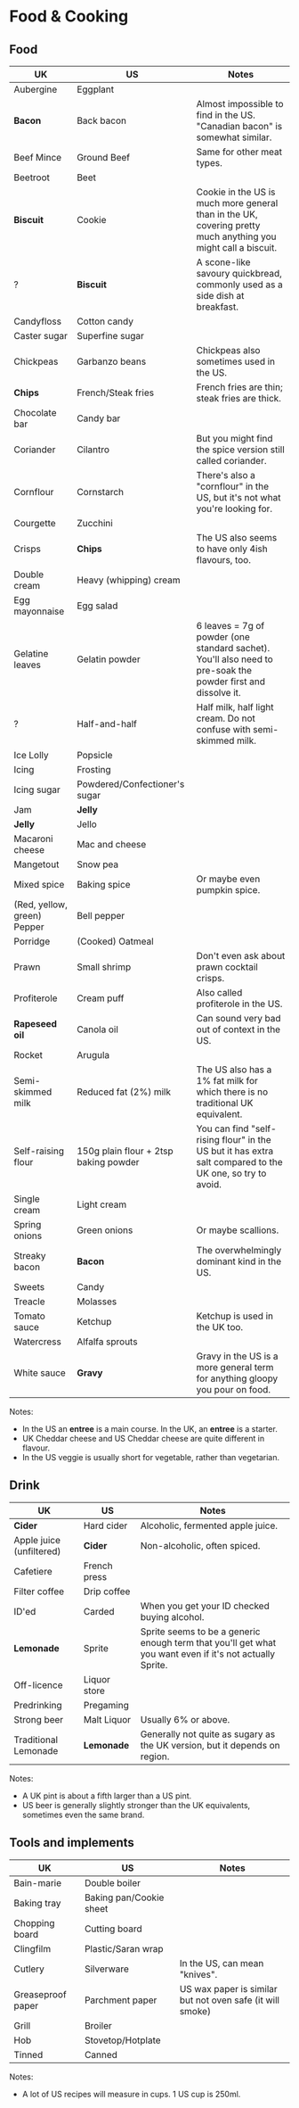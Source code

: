 # Food & Cooking

## Food

UK  | US  | Notes
--- | --- | ---
Aubergine | Eggplant |
**Bacon** | Back bacon | Almost impossible to find in the US. "Canadian bacon" is somewhat similar.
Beef Mince | Ground Beef | Same for other meat types.
Beetroot | Beet |
**Biscuit** | Cookie | Cookie in the US is much more general than in the UK, covering pretty much anything you might call a biscuit.
? | **Biscuit** | A scone-like savoury quickbread, commonly used as a side dish at breakfast.
Candyfloss | Cotton candy |
Caster sugar | Superfine sugar |
Chickpeas | Garbanzo beans | Chickpeas also sometimes used in the US.
**Chips** | French/Steak fries | French fries are thin; steak fries are thick.
Chocolate bar | Candy bar |
Coriander | Cilantro | But you might find the spice version still called coriander.
Cornflour | Cornstarch | There's also a "cornflour" in the US, but it's not what you're looking for.
Courgette | Zucchini |
Crisps | **Chips** | The US also seems to have only 4ish flavours, too.
Double cream | Heavy (whipping) cream |
Egg mayonnaise | Egg salad |
Gelatine leaves | Gelatin powder | 6 leaves = 7g of powder (one standard sachet). You'll also need to pre-soak the powder first and dissolve it.
? | Half-and-half | Half milk, half light cream. Do not confuse with semi-skimmed milk.
Ice Lolly | Popsicle |
Icing | Frosting |
Icing sugar | Powdered/Confectioner's sugar |
Jam | **Jelly** |
**Jelly** | Jello |
Macaroni cheese | Mac and cheese |
Mangetout | Snow pea |
Mixed spice | Baking spice | Or maybe even pumpkin spice.
(Red, yellow, green) Pepper | Bell pepper |
Porridge | (Cooked) Oatmeal |
Prawn | Small shrimp | Don't even ask about prawn cocktail crisps.
Profiterole | Cream puff | Also called profiterole in the US.
**Rapeseed oil** | Canola oil | Can sound very bad out of context in the US.
Rocket | Arugula |
Semi-skimmed milk | Reduced fat (2%) milk | The US also has a 1% fat milk for which there is no traditional UK equivalent.
Self-raising flour | 150g plain flour + 2tsp baking powder | You can find "self-rising flour" in the US but it has extra salt compared to the UK one, so try to avoid.
Single cream | Light cream |
Spring onions | Green onions | Or maybe scallions.
Streaky bacon | **Bacon** | The overwhelmingly dominant kind in the US.
Sweets | Candy |
Treacle | Molasses |
Tomato sauce | Ketchup | Ketchup is used in the UK too.
Watercress | Alfalfa sprouts |
White sauce | **Gravy** | Gravy in the US is a more general term for anything gloopy you pour on food.

Notes:
* In the US an **entree** is a main course. In the UK, an **entree** is a starter.
* UK Cheddar cheese and US Cheddar cheese are quite different in flavour.
* In the US veggie is usually short for vegetable, rather than vegetarian.


## Drink

UK  | US  | Notes
--- | --- | ---
**Cider** | Hard cider | Alcoholic, fermented apple juice.
Apple juice (unfiltered) | **Cider** | Non-alcoholic, often spiced.
Cafetiere | French press |
Filter coffee | Drip coffee |
ID'ed | Carded | When you get your ID checked buying alcohol.
**Lemonade** | Sprite | Sprite seems to be a generic enough term that you'll get what you want even if it's not actually Sprite.
Off-licence | Liquor store |
Predrinking | Pregaming |
Strong beer | Malt Liquor | Usually 6% or above.
Traditional Lemonade | **Lemonade** | Generally not quite as sugary as the UK version, but it depends on region.

Notes:
* A UK pint is about a fifth larger than a US pint.
* US beer is generally slightly stronger than the UK equivalents, sometimes even the same brand.


## Tools and implements

UK  | US  | Notes
--- | --- | ---
Bain-marie | Double boiler |
Baking tray | Baking pan/Cookie sheet |
Chopping board | Cutting board |
Clingfilm | Plastic/Saran wrap |
Cutlery | Silverware | In the US, can mean "knives".
Greaseproof paper | Parchment paper | US wax paper is similar but not oven safe (it will smoke)
Grill | Broiler |
Hob | Stovetop/Hotplate |
Tinned | Canned |

Notes:
* A lot of US recipes will measure in cups. 1 US cup is 250ml.
